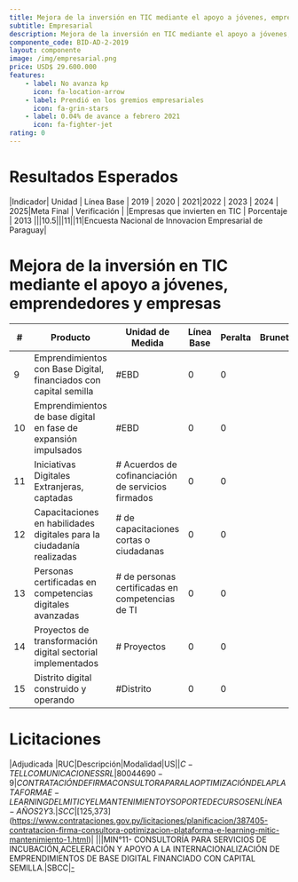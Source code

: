 ```yaml
---
title: Mejora de la inversión en TIC mediante el apoyo a jóvenes, emprendedores y empresas
subtitle: Empresarial
description: Mejora de la inversión en TIC mediante el apoyo a jóvenes, emprendedores y empresas
componente_code: BID-AD-2-2019
layout: componente
image: /img/empresarial.png
price: USD$ 29.600.000
features:
    - label: No avanza kp
      icon: fa-location-arrow
    - label: Prendió en los gremios empresariales
      icon: fa-grin-stars
    - label: 0.04% de avance a febrero 2021
      icon: fa-fighter-jet
rating: 0
---
```


# Resultados Esperados

|Indicador| Unidad | Línea Base | 2019 | 2020 | 2021|2022 | 2023 | 2024 | 2025|Meta Final | Verificación |
|Empresas que invierten en TIC | Porcentaje | 2013 |||10.5|||11||11|Encuesta Nacional de Innovacion Empresarial de Paraguay|

# Mejora de la inversión en TIC mediante el apoyo a jóvenes, emprendedores y empresas

|#| Producto | Unidad de Medida| Línea Base|Peralta|Brunetti|Saguier|Esperado|
|-|--------------------|-----------------|-------- |-----------|-|-|--|
|9|Emprendimientos con Base Digital, financiados con capital semilla|#EBD|0|0|||30|
|10|Emprendimientos de base digital en fase de expansión impulsados|#EBD|0|0|||2|
|11|Iniciativas Digitales Extranjeras, captadas|# Acuerdos de cofinanciación de servicios firmados|0|0|||2|
|12|Capacitaciones en habilidades digitales para la ciudadanía realizadas|# de capacitaciones cortas o ciudadanas|0|0|||4000|
|13|Personas certificadas en competencias digitales avanzadas|# de personas certificadas en competencias de TI|0|0|||600|
|14|Proyectos de transformación digital sectorial implementados|# Proyectos|0|0|||2|
|15|Distrito digital construido y operando|#Distrito|0|0|||0|

# Licitaciones

|Adjudicada |RUC|Descripción|Modalidad|US$|
|C-TELL COMUNICACIONES SRL|80044690-9|CONTRATACIÓN DE FIRMA CONSULTORA PARA LA OPTIMIZACIÓN DE LA PLATAFORMA E-LEARNING DEL MITIC Y EL MANTENIMIENTO Y SOPORTE DE CURSOS EN LÍNEA - AÑOS 2 Y 3.|SCC|[$125,373](https://www.contrataciones.gov.py/licitaciones/planificacion/387405-contratacion-firma-consultora-optimizacion-plataforma-e-learning-mitic-mantenimiento-1.html)|
|||MIN°11- CONSULTORÍA PARA SERVICIOS DE INCUBACIÓN,ACELERACIÓN Y APOYO A LA INTERNACIONALIZACIÓN DE EMPRENDIMIENTOS DE BASE DIGITAL FINANCIADO CON CAPITAL SEMILLA.|SBCC|[-](https://www.contrataciones.gov.py/licitaciones/precalificacion/676-2020-incubacion-aceleracion-apoyo-internacionalizacion-emprendimientos-base-digital-fin.html)

